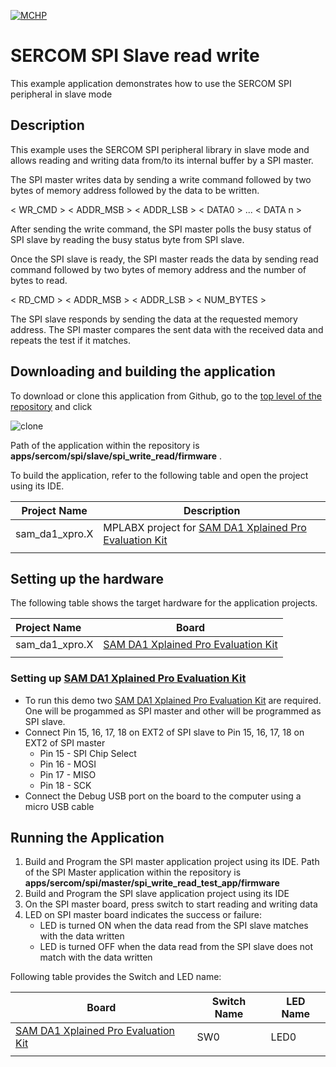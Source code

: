 [![MCHP](https://www.microchip.com/ResourcePackages/Microchip/assets/dist/images/logo.png)](https://www.microchip.com)

# SERCOM SPI Slave read write

This example application demonstrates how to use the SERCOM SPI peripheral in slave mode

## Description

This example uses the SERCOM SPI peripheral library in slave mode and allows reading and writing data from/to its internal buffer by a SPI master. 

The SPI master writes data by sending a write command followed by two bytes of memory address followed by the data to be written.

< WR_CMD > < ADDR_MSB > < ADDR_LSB > < DATA0 > ... < DATA n >

After sending the write command, the SPI master polls the busy status of SPI slave by reading the busy status byte from SPI slave. 

Once the SPI slave is ready, the SPI master reads the data by sending read command followed by two bytes of memory address and the number of bytes to read.

< RD_CMD > < ADDR_MSB > < ADDR_LSB > < NUM_BYTES >

The SPI slave responds by sending the data at the requested memory address. The SPI master compares the sent data with the received data and repeats the test if it matches.

## Downloading and building the application

To download or clone this application from Github, go to the [top level of the repository](https://github.com/Microchip-MPLAB-Harmony/csp_apps_sam_d21_da1) and click

![clone](../../../../docs/images/clone.png)

Path of the application within the repository is **apps/sercom/spi/slave/spi_write_read/firmware** .

To build the application, refer to the following table and open the project using its IDE.

| Project Name      | Description                                    |
| ----------------- | ---------------------------------------------- |
| sam_da1_xpro.X | MPLABX project for [SAM DA1 Xplained Pro Evaluation Kit](https://www.microchip.com/DevelopmentTools/ProductDetails/PartNO/ATSAMDA1-XPRO) |
|||

## Setting up the hardware

The following table shows the target hardware for the application projects.

| Project Name| Board|
|:---------|:---------:|
| sam_da1_xpro.X | [SAM DA1 Xplained Pro Evaluation Kit](https://www.microchip.com/DevelopmentTools/ProductDetails/PartNO/ATSAMDA1-XPRO)
|||

### Setting up [SAM DA1 Xplained Pro Evaluation Kit](https://www.microchip.com/DevelopmentTools/ProductDetails/PartNO/ATSAMDA1-XPRO)

- To run this demo two [SAM DA1 Xplained Pro Evaluation Kit](https://www.microchip.com/DevelopmentTools/ProductDetails/PartNO/ATSAMDA1-XPRO) are required. One will be progammed as SPI master and other will be programmed as SPI slave.
- Connect Pin 15, 16, 17, 18 on EXT2 of SPI slave to Pin 15, 16, 17, 18 on EXT2 of SPI master 
    - Pin 15 - SPI Chip Select
    - Pin 16 - MOSI
    - Pin 17 - MISO
    - Pin 18 - SCK
- Connect the Debug USB port on the board to the computer using a micro USB cable

## Running the Application

1. Build and Program the SPI master application project using its IDE. Path of the SPI Master application within the repository is **apps/sercom/spi/master/spi_write_read_test_app/firmware** 
2. Build and Program the SPI slave application project using its IDE
3. On the SPI master board, press switch to start reading and writing data
2. LED on SPI master board indicates the success or failure:
    - LED is turned ON when the data read from the SPI slave matches with the data written
    - LED is turned OFF when the data read from the SPI slave does not match with the data written

Following table provides the Switch and LED name:

| Board      | Switch Name | LED Name |
| ---------- | ---------------- | ---------------- |
| [SAM DA1 Xplained Pro Evaluation Kit](https://www.microchip.com/DevelopmentTools/ProductDetails/PartNO/ATSAMDA1-XPRO) | SW0 | LED0 |
|||

